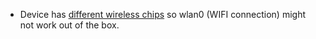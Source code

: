 - Device has [different wireless chips](http://forum.armbian.com/index.php/topic/872-beelink-x2-with-armbian-possible) so wlan0 (WIFI connection) might not work out of the box.
